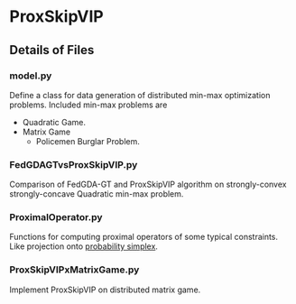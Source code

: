 # ProxSkipVIP

## Details of Files

### model.py
Define a class for data generation of distributed min-max optimization problems. Included min-max problems are
* Quadratic Game.
* Matrix Game
  - Policemen Burglar Problem.

### FedGDAGTvsProxSkipVIP.py
Comparison of FedGDA-GT and ProxSkipVIP algorithm on strongly-convex strongly-concave Quadratic min-max problem.

### ProximalOperator.py
Functions for computing proximal operators of some typical constraints. Like projection onto [probability simplex](https://gist.github.com/mblondel/6f3b7aaad90606b98f71). 

### ProxSkipVIPxMatrixGame.py
Implement ProxSkipVIP on distributed matrix game.


